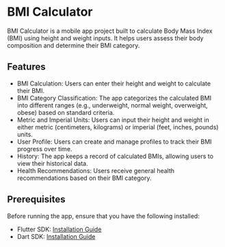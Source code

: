 # BMI Calculator

BMI Calculator is a mobile app project built to calculate Body Mass Index (BMI) using height and weight inputs. It helps users assess their body composition and determine their BMI category.

## Features

- BMI Calculation: Users can enter their height and weight to calculate their BMI.
- BMI Category Classification: The app categorizes the calculated BMI into different ranges (e.g., underweight, normal weight, overweight, obese) based on standard criteria.
- Metric and Imperial Units: Users can input their height and weight in either metric (centimeters, kilograms) or imperial (feet, inches, pounds) units.
- User Profile: Users can create and manage profiles to track their BMI progress over time.
- History: The app keeps a record of calculated BMIs, allowing users to view their historical data.
- Health Recommendations: Users receive general health recommendations based on their BMI category.

## Prerequisites

Before running the app, ensure that you have the following installed:

- Flutter SDK: [Installation Guide](https://flutter.dev/docs/get-started/install)
- Dart SDK: [Installation Guide](https://dart.dev/get-dart)


